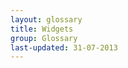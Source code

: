 ```yaml
---
layout: glossary
title: Widgets
group: Glossary
last-updated: 31-07-2013
---
```


<!-- This Page exists for the creation of the sub-menu only and is not displayed on the site -->